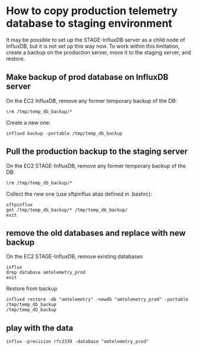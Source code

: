 # How to copy production telemetry database to staging environment
It may be possible to set up the STAGE-InfluxDB server as a child node of InfluxDB, but it is not set up this way now.
To work within this limitation, create a backup on the production server, move it to the staging server, and restore.

## Make backup of prod database on InfluxDB server
On the EC2 InfluxDB, remove any former temporary backup of the DB:
```
\rm /tmp/temp_db_backup/*
```
Create a new one:
```
influxd backup -portable /tmp/temp_db_backup
```

## Pull the production backup to the staging server
On the EC2 STAGE-InfluxDB, remove any former temporary backup of the DB:
```
\rm /tmp/temp_db_backup/*
```
Collect the new one (use sftpinflux alias defined in .bashrc):
```
sftpinflux
get /tmp/temp_db_backup/* /tmp/temp_db_backup/
exit
```

## remove the old databases and replace with new backup
On the EC2 STAGE-InfluxDB, remove existing databases
```
influx
drop database amtelemetry_prod
exit
```
Restore from backup
```
influxd restore -db "amtelemetry" -newdb "amtelemetry_prod" -portable /tmp/temp_db_backup
/tmp/temp_db_backup
```

## play with the data
```
influx -precision rfc3339 -database "amtelemetry_prod"
```
